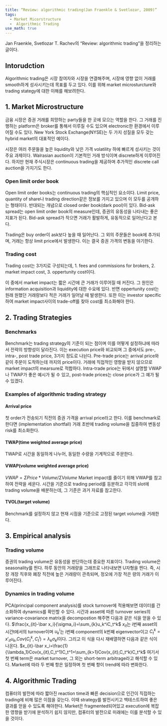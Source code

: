 ```yaml
---
title: “Review: algorithmic trading(Jan Fraenkle & Svetlozar, 2009)”
tags:
  - Market Micorstructure
  -  Algorithmic Trading
use_math: true
---
```


  

Jan Fraenkle, Svetlozar T. Rachev의 “Review: algorithmic trading”을 정리하는 글이다.

  

## Intorudction

  

Algorithmic trading은 시장 참여자와 시장을 연결해주며, 시장에 영향 없이 거래를 smooth하게 성사시키는데 목표를 두고 있다. 이를 위해 market microsturcture와 trading stategy에 대한 이해를 해보려한다.

  

## 1. Market Microstructure

  

금융 시장은 증권 거래를 희망하는 party들을 한 곳에 모으는 역할을 한다. 그 거래를 진행하는 platform은 broker를 통해서 이루질 수도 있으며 electronic한 환경에서 이루어질 수도 있다. New York Stock Exchange(NYSE)는 두 가지 성질을 모두 갖는 hybrid market의 대표적인 예이다.

시장은 여러 주문들을 높은 liquidity와 낮은 가격 volatility 하에 빠르게 성사키는 것이 주요 과제이다. Walrasian auction이 기본적인 거래 방식이며 discrete하게 이루어진다. 하지만 현재 주식시장은 continuous trading을 제공하며 추가적인 discrete call auction을 가지기도 한다.

  

### Open limit order book

  

Open limit order books는 continuous trading의 핵심적인 요소이다. Limit price, quantity of share나 trading direction같은 정보를 가지고 있으며 이 모두를 공개하는 형태이다. 반대되는 개념으로 closed order book(dark pool)이 있다. Bid-ask spread는 open limit order book의 measure인데, 증권의 유동성을 나타내는 좋은 지표가 된다. Bid-ask spread가 작으면 거래가 활발하게, 유동적으로 일어난다고 본다.

Trading은 buy order이 ask보다 높을 때 일어난다. 그 외의 주문들은 book에 추가되며, 거래는 항상 limit price에서 발생한다. 이는 결국 증권 가격의 변동을 야기한다.

### Trading cost

  

Trading cost는 3가지로 구성되는데, 1. fees and commissions for brokers, 2. market impact cost, 3. oppertunity cost이다.

이 중에서 market impact는 짧은 시간에 큰 거래가 이루어질 때 커진다. 그 원인은 information acquisition과 liquidity에 대한 수요에 있다. 반면 oppertunity cost는 원래 원했던 거래량보다 적은 거래가 일어날 때 발생한다. 또한 이는 investor specific하여 market impact사이의 trade-off를 찾아 cost를 최소화해야 한다.

  

## 2. Trading Strategies

  

### Benchmarks

  

Benchmark는 trading strategy의 기준이 되는 점이며 이를 어떻게 설정하냐에 따라서 전략의 방향성이 달라진다. 이는 execution price와 비교되며 그 중에서도 pre-, intra-, post trade price, 3가지 정도로 나뉜다. Pre-trade price는 arrival price와 같이 주문이 도착하는데 까지의 price이다. 거래에 직접적인 영향을 받지 않으므로 market impact의 mearsure로 적합하다. Intra-trade price는 뒤에서 설명할 VWAP나 TWAP가 좋은 예시가 될 수 있고, post-trade prices는 close price가 그 예가 될 수 있겠다.

### Examples of algorithmic trading strategy

#### Arrival price
첫 order가 전송되기 직전의 증권 가격을 arrival price라고 한다. 이를 benchmark로 한다면 (implementation shortfall) 거래 초반에 trading volume을 집중하여 변동성 risk를 최소화한다. 

#### TWAP(time weighted average price)
TWAP로 시간을 동일하게 나누어, 동일한 수량을 기계적으로 주문한다.

#### VWAP(volume weighted average price)
$VWAP = \Sigma Price*Volume/\Sigma Volume$
Market impact를 줄이기 위해 VWAP를 참고하여 전략을 세운다. 시간을 기준으로 trading period를 등분하고 각각의 slot에 trading volume을 배분하는데, 그 기준은 과거 자료를 참고한다. 

#### TVOL(target volume)
Benchmark를 설정하지 않고 현재 시점을 기준으로 고정된 target volume을 거래한다. 

## 3. Empirical analysis

### Trading volume
증권의 trading volume은 유동성을 판단하는데 중요한 지표이다. Trading volume은 seasonality를 띈다. 하루 동안의 거래량을 그래프로 나타내보면 U자형을 띈다. 즉, 시장 개장 직후와 폐장 직전에 높은 거래량이 관측되며, 정오에 가장 적은 량의 거래가 이루어진다.

### Dynamics in trading volume
PCA(principal component analysis)를 stock turnover에 적용해보면 데이터를 간소화하여 dynamics를 확인할 수 있다. 시간과 asset에 따른 turnover series의 variance-covariance matrix을 decompostion 해주면 다음과 같은 식을 얻을 수 있다.
$\frac{x_{it}-\bar x_i}{\sigma_i}=\sum_{k}u_k^iC_t^k$
$x_{it}$는 i번째 asset의 시간t에서의 turnover이며 $u_k^i$는 i번째 component의 k번째 eigenvector이고 $C_t^k=x'_{it}u_k$,$Cov(C_t^k,C_t^l)=\lambda_k\sigma_kl$이다. 그리고 이 식을 다시 재배열하면 다음과 같은 식이 나온다.
$x_{it}-\bar x_i=\frac{1}{\lambda_1}Cov(x_{it},C_t^1)C_t^1+\sum_{k>1}Cov(x_{it},C_t^k)C_t^k$
여기서 첫 번째 term은 market turnover, 그 외는 short-term arbitrage라고 해석할 수 있다. Market에 따라 두 번째 항은 일정하며 첫 번째 항이 trend에 따라 변화한다.

## 4. Algorithmic Trading

컴퓨터의 발전에 따라 짧아진 reaction time과 빠른 decision으로 인간이 직접하는 trading에 비해 많은 이점을 갖는다. 이때 strategy를 발전시키고 백테스트하여 좋은 결과를 얻을 수 있도록 해야한다. 
Market은 fragmented되어있고 execution에 복잡한 영향을 받기에 분석하기 쉽지 않지만, 컴퓨터의 발전으로 미래에는 이를 분석할 수 있을 것이다.
